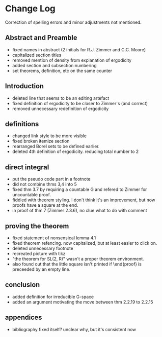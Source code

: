 # Change Log

Correction of spelling errors and minor adjustments not mentioned.

## Abstract and Preamble

- fixed names in abstract (2 initials for R.J. Zimmer and C.C. Moore)
- capitalized section titles
- removed mention of density from explanation of ergodicity
- added section and subsection numbering
- set theorems, definition, etc on the same counter

## Introduction

- deleted line that seems to be an editing artefact
- fixed definition of ergodicity to be closer to Zimmer's (and correct)
- removed unnecessary redefinition of ergodicity

## definitions

- changed link style to be more visible
- fixed broken itemize section
- rearranged Borel sets to be defined earlier.
- deleted 4th definition of ergodicity. reducing total number to 2

## direct integral

- put the pseudo code part in a footnote
- did not combine thms 3,4 into 5
- fixed thm 3.7 by requiring a countable G and refered to Zimmer for uncountable proof.
- fiddled with theorem styling. I don't think it's an improvement, but now proofs have a square at the end.
- in proof of thm 7 (Zimmer 2.3.6), no clue what to do with comment

## proving the theorem

- fixed statement of nonsensical lemma 4.1
- fixed theorem refencing. now capitalized, but at least easier to click on.
- deleted unnecessary footnote
- recreated picture with tikz
- "the theorem for SL(2, R)" wasn't a proper theorem environment.
- also found out that the little square isn't printed if \end{proof} is preceeded by an empty line.

## conclusion

- added definition for irreducible G-space
- added an argument motivating the move between thm 2.2.19 to 2.2.15

## appendices

- bibliography fixed itself? unclear why, but it's consistent now
